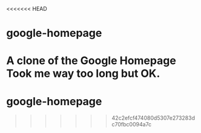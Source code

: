 <<<<<<< HEAD

# google-homepage

A clone of the Google Homepage
Took me way too long but OK.
=======
# google-homepage
>>>>>>> 42c2efcf474080d5307e273283dc70fbc0094a7c
